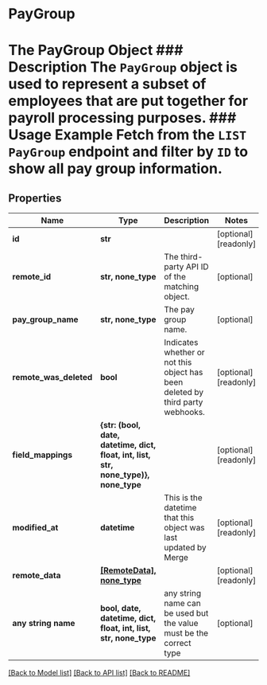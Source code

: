 # PayGroup

# The PayGroup Object ### Description The `PayGroup` object is used to represent a subset of employees that are put together for payroll processing purposes.  ### Usage Example Fetch from the `LIST PayGroup` endpoint and filter by `ID` to show all pay group information.

## Properties
Name | Type | Description | Notes
------------ | ------------- | ------------- | -------------
**id** | **str** |  | [optional] [readonly] 
**remote_id** | **str, none_type** | The third-party API ID of the matching object. | [optional] 
**pay_group_name** | **str, none_type** | The pay group name. | [optional] 
**remote_was_deleted** | **bool** | Indicates whether or not this object has been deleted by third party webhooks. | [optional] [readonly] 
**field_mappings** | **{str: (bool, date, datetime, dict, float, int, list, str, none_type)}, none_type** |  | [optional] [readonly] 
**modified_at** | **datetime** | This is the datetime that this object was last updated by Merge | [optional] [readonly] 
**remote_data** | [**[RemoteData], none_type**](RemoteData.md) |  | [optional] [readonly] 
**any string name** | **bool, date, datetime, dict, float, int, list, str, none_type** | any string name can be used but the value must be the correct type | [optional]

[[Back to Model list]](../README.md#documentation-for-models) [[Back to API list]](../README.md#documentation-for-api-endpoints) [[Back to README]](../README.md)


